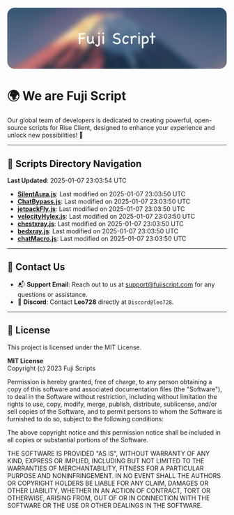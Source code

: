 ![Banner](.github/b.webp)

# 🌍 **We are Fuji Script**

Our global team of developers is dedicated to creating powerful, open-source scripts for Rise Client, designed to enhance your experience and unlock new possibilities! 🌟

---
<!-- SCRIPTS_NAVIGATION_START -->
## 📂 **Scripts Directory Navigation**

**Last Updated**: 2025-01-07 23:03:54 UTC

- **[SilentAura.js](scripts/SilentAura.js)**: Last modified on 2025-01-07 23:03:50 UTC
- **[ChatBypass.js](scripts/ChatBypass.js)**: Last modified on 2025-01-07 23:03:50 UTC
- **[jetpackFly.js](scripts/jetpackFly.js)**: Last modified on 2025-01-07 23:03:50 UTC
- **[velocityHylex.js](scripts/velocityHylex.js)**: Last modified on 2025-01-07 23:03:50 UTC
- **[chestxray.js](scripts/chestxray.js)**: Last modified on 2025-01-07 23:03:50 UTC
- **[bedxray.js](scripts/bedxray.js)**: Last modified on 2025-01-07 23:03:50 UTC
- **[chatMacro.js](scripts/chatMacro.js)**: Last modified on 2025-01-07 23:03:50 UTC

<!-- SCRIPTS_NAVIGATION_END -->

---

## 💬 **Contact Us**  
- 📬 **Support Email**: Reach out to us at [support@fujiscript.com](mailto:support@fujiscript.com) for any questions or assistance.  
- 💬 **Discord**: Contact **Leo728** directly at `Discord@leo728`.

---

## 📜 **License**

This project is licensed under the MIT License.  

**MIT License**  
Copyright (c) 2023 Fuji Scripts  

Permission is hereby granted, free of charge, to any person obtaining a copy of this software and associated documentation files (the "Software"), to deal in the Software without restriction, including without limitation the rights to use, copy, modify, merge, publish, distribute, sublicense, and/or sell copies of the Software, and to permit persons to whom the Software is furnished to do so, subject to the following conditions:  

The above copyright notice and this permission notice shall be included in all copies or substantial portions of the Software.  

THE SOFTWARE IS PROVIDED "AS IS", WITHOUT WARRANTY OF ANY KIND, EXPRESS OR IMPLIED, INCLUDING BUT NOT LIMITED TO THE WARRANTIES OF MERCHANTABILITY, FITNESS FOR A PARTICULAR PURPOSE AND NONINFRINGEMENT. IN NO EVENT SHALL THE AUTHORS OR COPYRIGHT HOLDERS BE LIABLE FOR ANY CLAIM, DAMAGES OR OTHER LIABILITY, WHETHER IN AN ACTION OF CONTRACT, TORT OR OTHERWISE, ARISING FROM, OUT OF OR IN CONNECTION WITH THE SOFTWARE OR THE USE OR OTHER DEALINGS IN THE SOFTWARE.  
